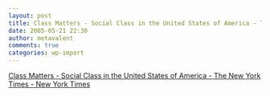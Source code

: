 ```yaml
---
layout: post
title: Class Matters - Social Class in the United States of America - The New York Times - New York Times
date: 2005-05-21 22:30
author: metavalent
comments: true
categories: wp-import
---
```

<a href="http://www.nytimes.com/2005/05/19/national/class/DELLA-FINAL.html">Class Matters - Social Class in the United States of America - The New York Times - New York Times</a>

